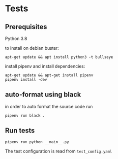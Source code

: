 # Tests

## Prerequisites

Python 3.8

to install on debian buster:
```
apt-get update && apt install python3 -t bullseye
```

install pipenv and install dependencies:
```
apt-get update && apt-get install pipenv
pipenv install -dev
```

## auto-format using black

in order to auto format the source code run

```
pipenv run black .
```

## Run tests

```
pipenv run python __main__.py
```

The test configuration is read from `test_config.yaml`
